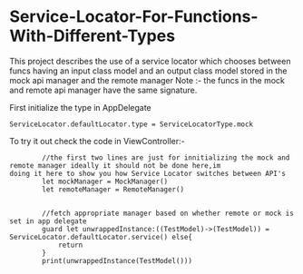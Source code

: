 # Service-Locator-For-Functions-With-Different-Types

This project describes the use of a service locator which chooses between funcs having an input class model and an output class model stored in the mock api manager and the remote manager
Note :- 
the funcs in the mock and remote api manager have the same signature.

First initialize the type in AppDelegate

```
ServiceLocator.defaultLocator.type = ServiceLocatorType.mock
```

To try it out check the code in ViewController:-

```
        //the first two lines are just for innitializing the mock and remote manager ideally it should not be done here,im              doing it here to show you how Service Locator switches between API's
        let mockManager = MockManager()
        let remoteManager = RemoteManager()
        
        
        //fetch appropriate manager based on whether remote or mock is set in app delegate
        guard let unwrappedInstance:((TestModel)->(TestModel)) = ServiceLocator.defaultLocator.service() else{
            return
        }
        print(unwrappedInstance(TestModel()))
```

